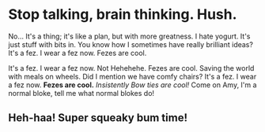 # Stop talking, brain thinking. Hush.

No… It's a thing; it's like a plan, but with more greatness. I hate yogurt. It's just stuff with bits in. You know how I sometimes have really brilliant ideas? It's a fez. I wear a fez now. Fezes are cool.

It's a fez. I wear a fez now. Not Hehehehe. Fezes are cool. Saving the world with meals on wheels. Did I mention we have comfy chairs? It's a fez. I wear a fez now. __Fezes are cool.__ **Insistently* Bow ties are cool!* Come on Amy, I'm a normal bloke, tell me what normal blokes do!

## Heh-haa! Super squeaky bum time!